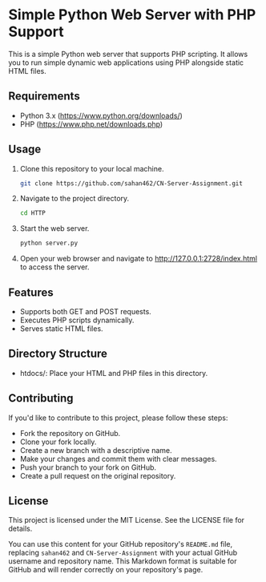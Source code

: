 # Simple Python Web Server with PHP Support

This is a simple Python web server that supports PHP scripting. It allows you to run simple dynamic web applications using PHP alongside static HTML files.

## Requirements

- Python 3.x (https://www.python.org/downloads/)
- PHP (https://www.php.net/downloads.php)

## Usage

1. Clone this repository to your local machine.

   ```bash
   git clone https://github.com/sahan462/CN-Server-Assignment.git
2. Navigate to the project directory.
   ```bash
   cd HTTP
4. Start the web server.
   ```bash
   python server.py
5. Open your web browser and navigate to http://127.0.0.1:2728/index.html to access the server.

## Features
- Supports both GET and POST requests.
- Executes PHP scripts dynamically.
- Serves static HTML files.
  
## Directory Structure
- htdocs/: Place your HTML and PHP files in this directory.
  
## Contributing
If you'd like to contribute to this project, please follow these steps:
- Fork the repository on GitHub.
- Clone your fork locally.
- Create a new branch with a descriptive name.
- Make your changes and commit them with clear messages.
- Push your branch to your fork on GitHub.
- Create a pull request on the original repository.
  
## License
This project is licensed under the MIT License. See the LICENSE file for details.

You can use this content for your GitHub repository's `README.md` file, replacing `sahan462` and `CN-Server-Assignment` with your actual GitHub username and repository name. This Markdown format is suitable for GitHub and will render correctly on your repository's page.


